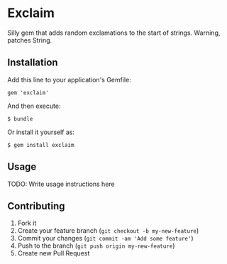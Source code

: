 # Exclaim

Silly gem that adds random exclamations to the start of strings. Warning, patches String.

## Installation

Add this line to your application's Gemfile:

    gem 'exclaim'

And then execute:

    $ bundle

Or install it yourself as:

    $ gem install exclaim

## Usage

TODO: Write usage instructions here

## Contributing

1. Fork it
2. Create your feature branch (`git checkout -b my-new-feature`)
3. Commit your changes (`git commit -am 'Add some feature'`)
4. Push to the branch (`git push origin my-new-feature`)
5. Create new Pull Request
